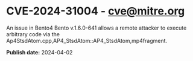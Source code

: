# CVE-2024-31004 - cve@mitre.org

An issue in Bento4 Bento v.1.6.0-641 allows a remote attacker to execute arbitrary code via the Ap4StsdAtom.cpp,AP4_StsdAtom::AP4_StsdAtom,mp4fragment.

**Publish date:** 2024-04-02
